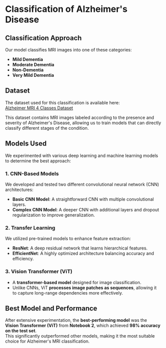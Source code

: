 # **Classification of Alzheimer's Disease**

## **Classification Approach**
Our model  classifies MRI images into one of these categories:  
- **Mild Dementia**  
- **Moderate Dementia**  
- **Non-Dementia**  
- **Very Mild Dementia**  


## **Dataset**
The dataset used for this classification is available here:  
[Alzheimer MRI 4 Classes Dataset](https://www.kaggle.com/datasets/marcopinamonti/alzheimer-mri-4-classes-dataset)  

This dataset contains MRI images labeled according to the presence and severity of Alzheimer's Disease, allowing us to train models that can directly classify different stages of the condition.

## **Models Used**
We experimented with various deep learning and machine learning models to determine the best approach:  

### **1. CNN-Based Models**  
We developed and tested two different convolutional neural network (CNN) architectures:  
- **Basic CNN Model**: A straightforward CNN with multiple convolutional layers.  
- **Complex CNN Model**: A deeper CNN with additional layers and dropout regularization to improve generalization.  

### **2. Transfer Learning**  
We utilized pre-trained models to enhance feature extraction:  
- **ResNet**: A deep residual network that learns hierarchical features.  
- **EfficientNet**: A highly optimized architecture balancing accuracy and efficiency.  

### **3. Vision Transformer (ViT)**  
- A **transformer-based model** designed for image classification.  
- Unlike CNNs, ViT **processes image patches as sequences**, allowing it to capture long-range dependencies more effectively.  

## **Best Model and Performance**  
After extensive experimentation, the **best-performing model** was the **Vision Transformer (ViT)** from **Notebook 2**, which achieved **98% accuracy on the test set**.  
This significantly outperformed other models, making it the most suitable choice for Alzheimer's MRI classification.

